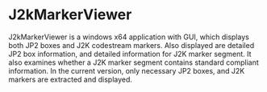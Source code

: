 # J2kMarkerViewer
J2kMarkerViewer is a windows x64 application with GUI, which displays both JP2 boxes and J2K codestream markers. Also displayed are detailed JP2 box information, and detailed information for J2K marker segment.
It also examines whether a J2K marker segment contains standard compliant information. 
In the current version, only necessary JP2 boxes, and J2K markers are extracted and displayed.
